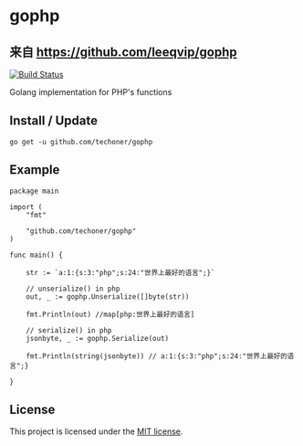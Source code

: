 gophp
====

## 来自 https://github.com/leeqvip/gophp

[![Build Status](https://travis-ci.com/techoner/gophp.svg?branch=master)](https://travis-ci.com/techoner/gophp)

Golang implementation for PHP's functions

## Install / Update

```
go get -u github.com/techoner/gophp
```

## Example

```golang
package main

import (
	"fmt"

	"github.com/techoner/gophp"
)

func main() {

	str := `a:1:{s:3:"php";s:24:"世界上最好的语言";}`

	// unserialize() in php
	out, _ := gophp.Unserialize([]byte(str))

	fmt.Println(out) //map[php:世界上最好的语言]

	// serialize() in php
	jsonbyte, _ := gophp.Serialize(out)

	fmt.Println(string(jsonbyte)) // a:1:{s:3:"php";s:24:"世界上最好的语言";}

}
```

## License

This project is licensed under the [MIT license](LICENSE).